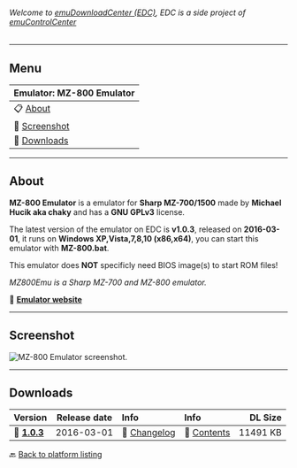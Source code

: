 ###### Welcome to [emuDownloadCenter (EDC)](https://github.com/PhoenixInteractiveNL/emuDownloadCenter/wiki/), EDC is a side project of [emuControlCenter](https://github.com/PhoenixInteractiveNL/emuControlCenter/wiki/)
***
## Menu
| **Emulator: MZ-800 Emulator** |
|:---------|
| :clipboard: [About](#about) |
| :sunrise: [Screenshot](#screenshot) |
| :floppy_disk: [Downloads](#downloads) |
***
## About
**MZ-800 Emulator** is a emulator for **Sharp MZ-700/1500** made by **Michael Hucik aka chaky** and has a **GNU GPLv3** license.

The latest version of the emulator on EDC is **v1.0.3**, released on **2016-03-01**, it runs on **Windows XP,Vista,7,8,10 (x86,x64)**, you can start this emulator with **MZ-800.bat**.

This emulator does **NOT** specificly need BIOS image(s) to start ROM files!

_MZ800Emu is a Sharp MZ-700 and MZ-800 emulator._

:link: [**Emulator website**](http://sourceforge.net/projects/mz800emu/)
***
## Screenshot
![](https://raw.githubusercontent.com/PhoenixInteractiveNL/emuDownloadCenter/master/hooks/mz800emu/screen.jpg "MZ-800 Emulator screenshot.")
***
## Downloads
| Version  | Release date  | Info       | Info       | DL Size    |
|:---------|:-------------:|:-----------|:-----------|-----------:|
| :floppy_disk: [**1.0.3**](https://github.com/PhoenixInteractiveNL/edc-repo0004/raw/master/mz800emu/1.0.3.7z) | 2016-03-01 | :page_facing_up: [Changelog](https://github.com/PhoenixInteractiveNL/edc-repo0004/blob/master/mz800emu/1.0.3_changelog.txt) | :mag_right: [Contents](https://github.com/PhoenixInteractiveNL/edc-repo0004/blob/master/mz800emu/1.0.3_contents.txt) | 11491 KB |

:back: [Back to platform listing](https://github.com/PhoenixInteractiveNL/emuDownloadCenter/wiki/EDC-Platform-List)
